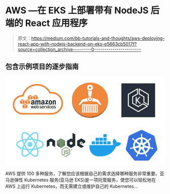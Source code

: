 # AWS —在 EKS 上部署带有 NodeJS 后端的 React 应用程序

> 原文：<https://medium.com/bb-tutorials-and-thoughts/aws-deploying-react-app-with-nodejs-backend-on-eks-e5663cb5017f?source=collection_archive---------0----------------------->

## 包含示例项目的逐步指南

![](img/dcfec298b006d8be48f23fe2fc1dc35d.png)

AWS 提供 100 多种服务，了解您应该根据自己的需求选择哪种服务非常重要。亚马逊弹性 Kubernetes 服务(亚马逊 EKS)是一项托管服务，使您可以轻松地在 AWS 上运行 Kubernetes，而无需建立或维护自己的 Kubernetes…